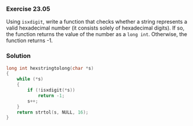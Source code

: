 ### Exercise 23.05

Using `isxdigit`, write a function that checks whether a string represents a
valid hexadecimal number (it consists solely of hexadecimal digits). If so, the
function returns the value of the number as a `long int`. Otherwise, the
function returns -1.

### Solution

```c
long int hexstringtolong(char *s)
{
    while (*s)
    {
        if (!isxdigit(*s))
            return -1;
        s++;
    }
    return strtol(s, NULL, 16);
}
```
